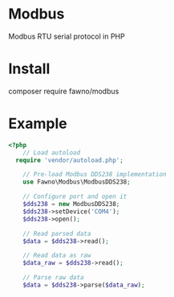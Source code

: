 # Modbus
Modbus RTU serial protocol in PHP

# Install
composer require fawno/modbus

# Example
```php
<?php
	// Load autoload
  require 'vendor/autoload.php';

	// Pre-load Modbus DDS238 implementation
	use Fawno\Modbus\ModbusDDS238;

	// Configure port and open it
	$dds238 = new ModbusDDS238;
	$dds238->setDevice('COM4');
	$dds238->open();

	// Read parsed data
	$data = $dds238->read();

	// Read data as raw
	$data_raw = $dds238->read();

	// Parse raw data
	$data = $dds238->parse($data_raw);

```
